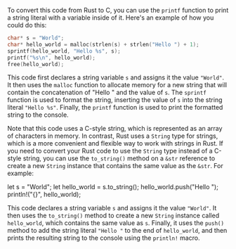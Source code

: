 To convert this code from Rust to C, you can use the `printf` function to print a string literal with a variable inside of it. Here's an example of how you could do this:
```c
char* s = "World";
char* hello_world = malloc(strlen(s) + strlen("Hello ") + 1);
sprintf(hello_world, "Hello %s", s);
printf("%s\n", hello_world);
free(hello_world);
```
This code first declares a string variable `s` and assigns it the value `"World"`. It then uses the `malloc` function to allocate memory for a new string that will contain the concatenation of "Hello " and the value of `s`. The `sprintf` function is used to format the string, inserting the value of `s` into the string literal `"Hello %s"`. Finally, the `printf` function is used to print the formatted string to the console.

Note that this code uses a C-style string, which is represented as an array of characters in memory. In contrast, Rust uses a `String` type for strings, which is a more convenient and flexible way to work with strings in Rust. If you need to convert your Rust code to use the `String` type instead of a C-style string, you can use the `to_string()` method on a `&str` reference to create a new `String` instance that contains the same value as the `&str`. For example:

let s = "World";
let hello_world = s.to_string();
hello_world.push("Hello ");
println!("{}", hello_world);

This code declares a string variable `s` and assigns it the value `"World"`. It then uses the `to_string()` method to create a new `String` instance called `hello_world`, which contains the same value as `s`. Finally, it uses the `push()` method to add the string literal `"Hello "` to the end of `hello_world`, and then prints the resulting string to the console using the `println!` macro.
